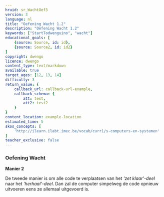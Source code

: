 ```yaml
---
hruid: sr_WachtOef3
version: 3
language: nl
title: "Oefening Wacht 1.2"
description: "Oefening Wacht 1.2"
keywords: ["StartTodwenguino", "wacht"]
educational_goals: [
    {source: Source, id: id}, 
    {source: Source2, id: id2}
]
copyright: dwengo
licence: dwengo
content_type: text/markdown
available: true
target_ages: [12, 13, 14]
difficulty: 3
return_value: {
    callback_url: callback-url-example,
    callback_schema: {
        att: test,
        att2: test2
    }
}
content_location: example-location
estimated_time: 5
skos_concepts: [
    'http://ilearn.ilabt.imec.be/vocab/curr1/s-computers-en-systemen'
]
teacher_exclusive: false
---
```


### Oefening Wacht

**Manier 2**

De tweede manier is om alle code te verplaatsen van het *'zet klaar'-deel* naar het *'herhaal'-deel*. Dan zal de computer simpelweg de code opnieuw uitvoeren eens ze allemaal uitgevoerd is.
